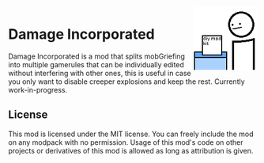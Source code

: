 <img src="./src/main/resources/assets/damageincorporated/icon.png" align="right" width="128px"/>

# Damage Incorporated

Damage Incorporated is a mod that splits mobGriefing into multiple gamerules that can be individually edited without interfering with other ones, this is useful in case you only want to disable creeper explosions and keep the rest. Currently work-in-progress.

<!--
## Download

This mod is available for download on the following services:

- [CurseForge (recommended)](https://www.curseforge.com/minecraft/mc-mods/)
- [GitHub Releases (alternative)](https://github.com/)
-->

## License

This mod is licensed under the MIT license. You can freely include the mod on any modpack with no permission. Usage of this mod's code on other projects or derivatives of this mod is allowed as long as attribution is given.
